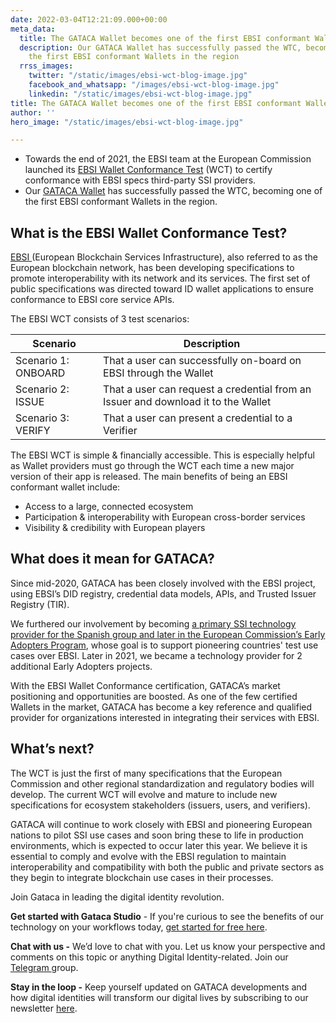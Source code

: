 ```yaml
---
date: 2022-03-04T12:21:09.000+00:00
meta_data:
  title: The GATACA Wallet becomes one of the first EBSI conformant Wallets in Europe
  description: Our GATACA Wallet has successfully passed the WTC, becoming one of
    the first EBSI conformant Wallets in the region
  rrss_images:
    twitter: "/static/images/ebsi-wct-blog-image.jpg"
    facebook_and_whatsapp: "/images/ebsi-wct-blog-image.jpg"
    linkedin: "/static/images/ebsi-wct-blog-image.jpg"
title: The GATACA Wallet becomes one of the first EBSI conformant Wallets in Europe
author: ''
hero_image: "/static/images/ebsi-wct-blog-image.jpg"

---
```

* Towards the end of 2021, the EBSI team at the European Commission launched its [EBSI Wallet Conformance Test](https://ec.europa.eu/digital-building-blocks/wikis/display/EBSI/Become+conformant "https://ec.europa.eu/digital-building-blocks/wikis/display/EBSI/Become+conformant") (WCT) to certify conformance with EBSI specs third-party SSI providers.
* Our [GATACA Wallet](https://gataca.io/products/wallet "https://gataca.io/products/wallet") has successfully passed the WTC, becoming one of the first EBSI conformant Wallets in the region.

## What is the EBSI Wallet Conformance Test?

[EBSI ](https://ec.europa.eu/digital-building-blocks/wikis/display/ebsi "https://ec.europa.eu/digital-building-blocks/wikis/display/ebsi")(European Blockchain Services Infrastructure), also referred to as the European blockchain network, has been developing specifications to promote interoperability with its network and its services. The first set of public specifications was directed toward ID wallet applications to ensure conformance to EBSI core service APIs.

The EBSI WCT consists of 3 test scenarios:

| Scenario | Description |
| --- | --- |
| Scenario 1: ONBOARD | That a user can successfully on-board on EBSI through the Wallet |
| Scenario 2: ISSUE | That a user can request a credential from an Issuer and download it to the Wallet |
| Scenario 3: VERIFY | That a user can present a credential to a Verifier |

The EBSI WCT is simple & financially accessible. This is especially helpful as Wallet providers must go through the WCT each time a new major version of their app is released. The main benefits of being an EBSI conformant wallet include:

* Access to a large, connected ecosystem
* Participation & interoperability with European cross-border services
* Visibility & credibility with European players

## What does it mean for GATACA?

Since mid-2020, GATACA has been closely involved with the EBSI project, using EBSI’s DID registry, credential data models, APIs, and Trusted Issuer Registry (TIR).

We furthered our involvement by becoming [a primary SSI technology provider for the Spanish group and later in the European Commission’s Early Adopters Program](https://gataca.io/blog/gataca-joins-the-european-commission-s-early-adopters-program-as-the-ssi-technology-provider-in-the-spanish-group "https://gataca.io/blog/gataca-joins-the-european-commission-s-early-adopters-program-as-the-ssi-technology-provider-in-the-spanish-group"), whose goal is to support pioneering countries' test use cases over EBSI. Later in 2021, we became a technology provider for 2 additional Early Adopters projects.

With the EBSI Wallet Conformance certification, GATACA’s market positioning and opportunities are boosted. As one of the few certified Wallets in the market, GATACA has become a key reference and qualified provider for organizations interested in integrating their services with EBSI. 

## What’s next?

The WCT is just the first of many specifications that the European Commission and other regional standardization and regulatory bodies will develop. The current WCT will evolve and mature to include new specifications for ecosystem stakeholders (issuers, users, and verifiers).

GATACA will continue to work closely with EBSI and pioneering European nations to pilot SSI use cases and soon bring these to life in production environments, which is expected to occur later this year. We believe it is essential to comply and evolve with the EBSI regulation to maintain interoperability and compatibility with both the public and private sectors as they begin to integrate blockchain use cases in their processes.

Join Gataca in leading the digital identity revolution.

**Get started with Gataca Studio** - If you're curious to see the benefits of our technology on your workflows today, [get started for free here](https://studio.gataca.io/login).

**Chat with us -** We’d love to chat with you. Let us know your perspective and comments on this topic or anything Digital Identity-related. Join our [Telegram ](https://t.me/digitalidentityinsights)group.

**Stay in the loop -** Keep yourself updated on GATACA developments and how digital identities will transform our digital lives by subscribing to our newsletter [here](https://4728390.hs-sites.com/subscription).
